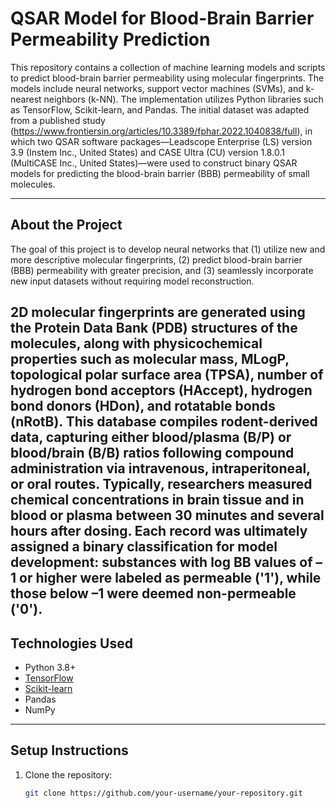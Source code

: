 # QSAR Model for Blood-Brain Barrier Permeability Prediction

This repository contains a collection of machine learning models and scripts to predict blood-brain barrier permeability using molecular fingerprints. The models include neural networks, support vector machines (SVMs), and k-nearest neighbors (k-NN). The implementation utilizes Python libraries such as TensorFlow, Scikit-learn, and Pandas.
The initial dataset was adapted from a published study (https://www.frontiersin.org/articles/10.3389/fphar.2022.1040838/full), in which two QSAR software packages—Leadscope Enterprise (LS) version 3.9 (Instem Inc., United States) and CASE Ultra (CU) version 1.8.0.1 (MultiCASE Inc., United States)—were used to construct binary QSAR models for predicting the blood-brain barrier (BBB) permeability of small molecules. 


---

## About the Project

The goal of this project is to develop neural networks that (1) utilize new and more descriptive molecular fingerprints, (2) predict blood-brain barrier (BBB) permeability with greater precision, and (3) seamlessly incorporate new input datasets without requiring model reconstruction.


2D molecular fingerprints are generated using the Protein Data Bank (PDB) structures of the molecules, along with physicochemical properties such as molecular mass, MLogP, topological polar surface area (TPSA), number of hydrogen bond acceptors (HAccept), hydrogen bond donors (HDon), and rotatable bonds (nRotB). This database compiles rodent-derived data, capturing either blood/plasma (B/P) or blood/brain (B/B) ratios following compound administration via intravenous, intraperitoneal, or oral routes. Typically, researchers measured chemical concentrations in brain tissue and in blood or plasma between 30 minutes and several hours after dosing. Each record was ultimately assigned a binary classification for model development: substances with log BB values of –1 or higher were labeled as permeable ('1'), while those below –1 were deemed non-permeable ('0').
---

## Technologies Used

- Python 3.8+
- [TensorFlow](https://www.tensorflow.org/)
- [Scikit-learn](https://scikit-learn.org/)
- Pandas
- NumPy

---

## Setup Instructions

1. Clone the repository:
   ```bash
   git clone https://github.com/your-username/your-repository.git
